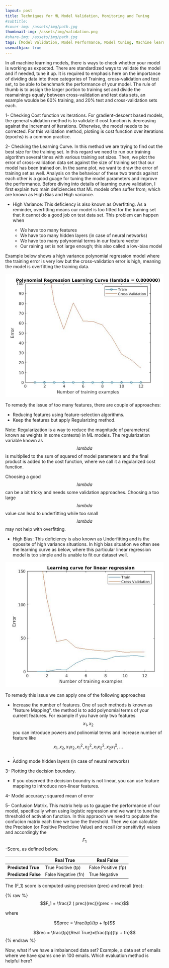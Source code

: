 ```yaml
---
layout: post
title: Techniques for ML Model Validation, Monitoring and Tuning
#subtitle: 
#cover-img: /assets/img/path.jpg
thumbnail-img: /assets/img/validation.png
#share-img: /assets/img/path.jpg
tags: [Model Validation, Model Performance, Model tuning, Machine learning, Supervised Learning]
usemathjax: true
---
```


In all machine learning models, there is ways to check whether your model is working as expected. There are standardized ways to validate the model and if needed, tune it up. It is required to emphasis here on the importance of dividing data into three categories of Training, cross-validation and test set, to be able to benchmark the performance of your model. The rule of thumb is to assign the larger portion to training set and divide the reamainings equaly between cross-validation and test data sets, an example woulde be 60% training, and 20% test and cross-validation sets each. 


1- Checking Cost function vs iterations. For gradient-descent based models, the general validation method is to validate if cost function is decreasing against the increment of iterations. Otherwise, the model needs to be corrected. For this validation method, plotiing is cost function over iterations (epochs) is a common practice.

2- Checking the Learning Curve. In this method we are trying to find out the best size for the training set. In this regard we need to run our training algorithm several times with various training set sizes. Then, we plot the error of cross-validation data set against the size of training set that our model has been trained on. In the same plot, we want to draw the error of training set as well. Analysis on the behaviour of these two trends against each other is a good guage for tuning the model parameters and improve the performance. Before diving into details of learning curve validation, I first explain two main deficiencies that ML models often suffer from; which are known as High Bias and High variance.

* High Variance: This deficiency is also known as Overfitting. As a reminder, overfitting means our model is too fitted for the training set that it cannot do a good job on test data set. This problem can happen when

  * We have too many features 
  * We have too many hidden layers (in case of neural networks)  
  * We have too many polynomial terms in our feature vector
  * Our raining set is not large enough; this also called a low-bias model

Example below shows a high variance polynomial regression model where the training error is very low but the cross-validation error is high, meaning the model is overfitting the training data.

![Learning Curve for High Variance example](/assets/img/high_variance.JPG "High Variance model example")

  To remedy the issue of too many features, there are couple of approaches:

  * Reducing features using feature-selection algorithms.
  * Keep the features but apply Regularizing method.
        
  Note: Regularization is a way to reduce the magnitude of parameters( known as weights in some contexts) in ML models. The regularization variable known as $$lambda$$ is  multiplied to the sum of squared of model parameters and the final product is added to the cost function, where we call it a regularized cost function.

  Choosing a good $$lambda$$ can be a bit tricky and needs some validation approaches. Choosing a too large $$lambda$$ value can lead to underfitting while too small $$lambda$$ may not help with overfitting.


* High Bias: This deficiency is also known as Underfitting and is the opossite of high variance situations. 
In high bias situation we often see the learning curve as below, where this particular linear regression model is too simple and is unable to fit our dataset well.

![Learning Curve for High Bias example](/assets/img/high_bias.JPG "High Bias model example")

To remedy this issue we can apply one of the following approaches
  * Increase the number of features. One of such methods is known as "feature Mapping". the method is to add polynomial terms of your current features. For example if you have only two features $${x_1,x_2}$$ you can introduce powers and polinomial terms and increase number of feature like $${x_1,x_2,x_1x_2,x_1^2,x_2^2,x_1x_2^2,x_2x_1^2,...}$$.
  * Adding mode hidden layers (in case of neural networks)


3- Plotting the decision boundary.

* If you observed the decision boundry is not linear, you can use feature mapping to introduce non-linear features.

4- Model accuracy: squared mean of error

5- Confusion Matrix. This matrix help us to gaugae the performance of our model, specifically when using logistic regression and we want to tune the threshold of activation function. In this appraoch we need to populate the confucion matrix each time we tune the threshold. Then we can calculate the Precision (or Positive Predictive Value) and recall (or sensitivity) values and accordingly the $$F_1$$-Score, as defined below.


|                | Real True      | Real False    |
|----------------|----------------|---------------|
| **Predicted True** | True Positive (tp)  | False Positive (fp)|
|**Predicted False** | False Negative (fn) | True Negative |

The \(F_1\) score is computed using precision (prec) and recall (rec):

{% raw %}
  $$F_1 = \frac{2 ( prec)(rec)}{prec + rec}$$

  where        

  $$prec = \frac{tp}{tp + fp}$$

  $$rec = \frac{tp}{Real True}=\frac{tp}{tp + fn}$$
{% endraw %}

Now, what if we have a imbalanced data set? Example, a data set of emails where we have spams one in 100 emails. Which evaluation method is helpful here?